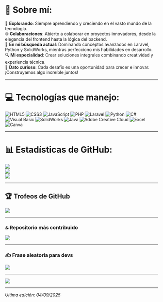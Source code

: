 # 💫 Sobre mí:
🚀 **Explorando**: Siempre aprendiendo y creciendo en el vasto mundo de la tecnología.<br>
🌐 **Colaboraciones**: Abierto a colaborar en proyectos innovadores, desde la elegancia del frontend hasta la lógica del backend.<br>
📘 **En mi búsqueda actual**: Dominando conceptos avanzados en Laravel, Python y SolidWorks, mientras perfecciono mis habilidades en desarrollo.<br>
🔍 **Mi especialidad**: Crear soluciones integrales combinando creatividad y experiencia técnica.<br>
🌟 **Dato curioso**: Cada desafío es una oportunidad para crecer e innovar. ¡Construyamos algo increíble juntos!

---

# 💻 Tecnologías que manejo:
![HTML5](https://img.shields.io/badge/html5-%23E34F26.svg?style=for-the-badge&logo=html5&logoColor=white) 
![CSS3](https://img.shields.io/badge/css3-%231572B6.svg?style=for-the-badge&logo=css3&logoColor=white) 
![JavaScript](https://img.shields.io/badge/javascript-%23323330.svg?style=for-the-badge&logo=javascript&logoColor=%23F7DF1E) 
![PHP](https://img.shields.io/badge/php-%23777BB4.svg?style=for-the-badge&logo=php&logoColor=white) 
![Laravel](https://img.shields.io/badge/laravel-%23FF2D20.svg?style=for-the-badge&logo=laravel&logoColor=white) 
![Python](https://img.shields.io/badge/python-%2314354C.svg?style=for-the-badge&logo=python&logoColor=white) 
![C#](https://img.shields.io/badge/csharp-%23239120.svg?style=for-the-badge&logo=csharp&logoColor=white) 
![Visual Basic](https://img.shields.io/badge/visual_basic-%230078D7.svg?style=for-the-badge&logo=visualstudio&logoColor=white) 
![SolidWorks](https://img.shields.io/badge/SolidWorks-%23F00000.svg?style=for-the-badge&logoColor=white) 
![Java](https://img.shields.io/badge/java-%23ED8B00.svg?style=for-the-badge&logo=java&logoColor=white) 
![Adobe Creative Cloud](https://img.shields.io/badge/Adobe-CC-%23FF0000.svg?style=for-the-badge&logo=adobe&logoColor=white) 
![Excel](https://img.shields.io/badge/Microsoft_Excel-%23217346.svg?style=for-the-badge&logo=microsoft-excel&logoColor=white) 
![Canva](https://img.shields.io/badge/Canva-%2300C4CC.svg?style=for-the-badge&logo=canva&logoColor=white)

---

# 📊 Estadísticas de GitHub:
![](https://github-readme-stats.vercel.app/api?username=AlexLeon&theme=dark&hide_border=false&include_all_commits=false&count_private=true)<br/>
![](https://github-readme-streak-stats.herokuapp.com/?user=AlexLeon&theme=dark&hide_border=false)<br/>
![](https://github-readme-stats.vercel.app/api/top-langs/?username=AlexLeon&theme=dark&hide_border=false&include_all_commits=false&count_private=true&layout=compact)

---

## 🏆 Trofeos de GitHub
![](https://github-profile-trophy.vercel.app/?username=AlexLeon&theme=onedark&no-frame=true&no-bg=false&margin-w=4)

---

### 🔝 Repositorio más contribuido
![](https://github-contributor-stats.vercel.app/api?username=AlexLeon&limit=5&theme=tokyonight&combine_all_yearly_contributions=true)

---

### ✍️ Frase aleatoria para devs
![](https://quotes-github-readme.vercel.app/api?type=horizontal&theme=radical)

---

[![](https://visitcount.itsvg.in/api?id=AlexLeon&icon=2&color=4)](https://visitcount.itsvg.in)

---

_Ultima edición: 04/09/2025_
